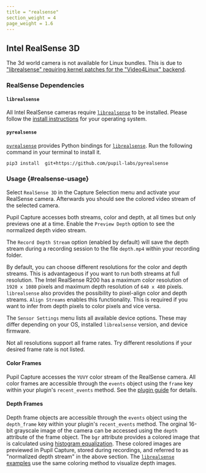 ```yaml
---
title = "realsense"
section_weight = 4
page_weight = 1.6
---
```


## Intel RealSense 3D

<aside class="notice">
The 3d world camera is not available for Linux bundles. This is due to <a href="https://github.com/IntelRealSense/librealsense/blob/66e42069837ed6e0eb46351cc4aa2acca49a4728/doc/installation.md#video4linux-backend-preparation">"librealsense" requiring kernel patches for the "Video4Linux" backend</a>.
</aside>

### RealSense Dependencies

#### `librealsense`

All Intel RealSense cameras require [`librealsense`](https://github.com/pupil-labs/librealsense/) to be installed. Please follow the [install instructions](https://github.com/pupil-labs/librealsense/#table-of-contents) for your operating system.

#### `pyrealsense`

[`pyrealsense`](https://github.com/pupil-labs/pyrealsense) provides Python bindings for [`librealsense`](#librealsense). Run the following command in your terminal to install it.

```bash
pip3 install  git+https://github.com/pupil-labs/pyrealsense
```

### Usage {#realsense-usage}

Select `RealSense 3D` in the Capture Selection menu and activate your RealSense camera. Afterwards you should see the colored video stream of the selected camera.

Pupil Capture accesses both streams, color and depth, at all times but only previews one at a time. Enable the `Preview Depth` option to see the normalized depth video stream.

The `Record Depth Stream` option (enabled by default) will save the depth stream during a recording session to the file `depth.mp4` within your recording folder.

By default, you can choose different resolutions for the color and depth streams. This is advantageous if you want to run both streams at full resolution. The Intel RealSense R200 has a maximum color resolution of `1920 x 1080` pixels and maximum depth resolution of `640 x 480` pixels. `librealsense` also provides the possibility to pixel-align color and depth streams. `Align Streams` enables this functionality. This is required if you want to infer from depth pixels to color pixels and vice versa.

The `Sensor Settings` menu lists all available device options. These may differ depending on your OS, installed `librealsense` version, and device firmware.


<aside class="faq">
Not all resolutions support all frame rates. Try different resolutions if your desired frame rate is not listed.
</aside>


#### Color Frames

Pupil Capture accesses the `YUVY` color stream of the RealSense camera. All color frames are accessible through the `events` object using the `frame` key within your plugin's `recent_events` method. See the [plugin guide](#plugin-guide) for details.

#### Depth Frames

Depth frame objects are accessible through the `events` object using the `depth_frame` key within your plugin's `recent_events` method. The orginal 16-bit grayscale image of the camera can be accessed using the `depth` attribute of the frame object. The `bgr` attribute provides a colored image that is calculated using [histogram equalization](https://en.wikipedia.org/wiki/Histogram_equalization). These colored images are previewed in Pupil Capture, stored during recordings, and referred to as "normalized depth stream" in the above section. The [`librealsense` examples](https://github.com/IntelRealSense/librealsense/tree/master/examples) use the same coloring method to visualize depth images.
